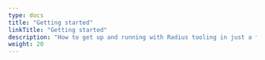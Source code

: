 ```yaml
---
type: docs
title: "Getting started"
linkTitle: "Getting started"
description: "How to get up and running with Radius tooling in just a few minutes"
weight: 20
---
```

